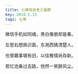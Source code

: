 ```yaml
---
title: 七律戏说老三届群
key: 2019.5.13
tags: 七律
---
```


微信手机如同魂，黑白像册却是春。

左思右想熟识面，东測西猜清楚人。

也曾趣事堪有旧，以往稚情尚存新。

若忆沧桑过去路，恍然一笑醉风尘。

</br>

